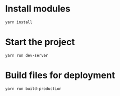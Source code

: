 # Install modules

    yarn install

# Start the project

    yarn run dev-server

# Build files for deployment

    yarn run build-production
